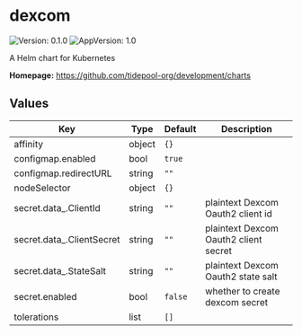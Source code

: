 # dexcom

![Version: 0.1.0](https://img.shields.io/badge/Version-0.1.0-informational?style=flat-square) ![AppVersion: 1.0](https://img.shields.io/badge/AppVersion-1.0-informational?style=flat-square)

A Helm chart for Kubernetes

**Homepage:** <https://github.com/tidepool-org/development/charts>

## Values

| Key | Type | Default | Description |
|-----|------|---------|-------------|
| affinity | object | `{}` |  |
| configmap.enabled | bool | `true` |  |
| configmap.redirectURL | string | `""` |  |
| nodeSelector | object | `{}` |  |
| secret.data_.ClientId | string | `""` | plaintext Dexcom Oauth2 client id |
| secret.data_.ClientSecret | string | `""` | plaintext Dexcom Oauth2 client secret |
| secret.data_.StateSalt | string | `""` | plaintext Dexcom Oauth2 state salt |
| secret.enabled | bool | `false` | whether to create dexcom secret |
| tolerations | list | `[]` |  |
